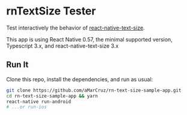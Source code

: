 # rnTextSize Tester

Test interactively the behavior of [react-native-text-size](https://github.com/aMarCruz/react-native-text-size).

This app is using React Native 0.57, the minimal supported version, Typescript 3.x, and react-native-text-size 3.x

## Run It

Clone this repo, install the dependencies, and run as usual:

```bash
git clone https://github.com/aMarCruz/rn-text-size-sample-app.git
cd rn-text-size-sample-app && yarn
react-native run-android
# ...or run-ios
```
